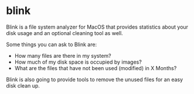 # blink
Blink is a file system analyzer for MacOS that provides statistics about your disk usage and an optional cleaning tool as well.

Some things you can ask to Blink are: 

* How many files are there in my system?
* How much of my disk space is occupied by images?
* What are the files that have not been used (modified) in X Months?

Blink is also going to provide tools to remove the unused files for an easy disk clean up.
